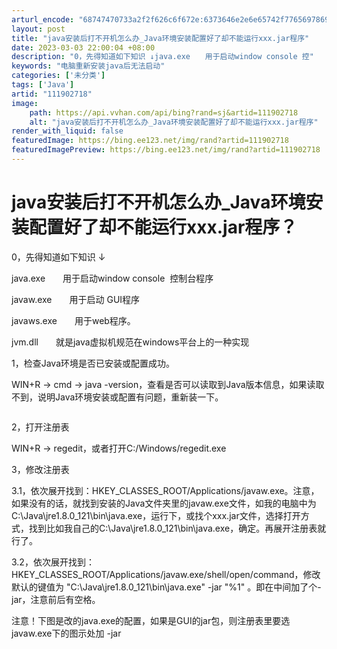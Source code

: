 ```yaml
---
arturl_encode: "68747470733a2f2f626c6f672e:6373646e2e6e65742f77656978696e5f33303330363238352f:61727469636c652f64657461696c732f313131393032373138"
layout: post
title: "java安装后打不开机怎么办_Java环境安装配置好了却不能运行xxx.jar程序"
date: 2023-03-03 22:00:04 +08:00
description: "0，先得知道如下知识 ↓java.exe　　用于启动window console 控"
keywords: "电脑重新安装java后无法启动"
categories: ['未分类']
tags: ['Java']
artid: "111902718"
image:
    path: https://api.vvhan.com/api/bing?rand=sj&artid=111902718
    alt: "java安装后打不开机怎么办_Java环境安装配置好了却不能运行xxx.jar程序"
render_with_liquid: false
featuredImage: https://bing.ee123.net/img/rand?artid=111902718
featuredImagePreview: https://bing.ee123.net/img/rand?artid=111902718
---
```


# java安装后打不开机怎么办\_Java环境安装配置好了却不能运行xxx.jar程序？

0，先得知道如下知识 ↓

java.exe　　用于启动window console  控制台程序

javaw.exe　　用于启动 GUI程序

javaws.exe　　用于web程序。

jvm.dll　　就是java虚拟机规范在windows平台上的一种实现

1，检查Java环境是否已安装或配置成功。

WIN+R → cmd → java -version，查看是否可以读取到Java版本信息，如果读取不到，说明Java环境安装或配置有问题，重新装一下。

![]()

2，打开注册表

WIN+R → regedit，或者打开C:/Windows/regedit.exe

3，修改注册表

3.1，依次展开找到：HKEY\_CLASSES\_ROOT/Applications/javaw.exe。注意，如果没有的话，就找到安装的Java文件夹里的javaw.exe文件，如我的电脑中为C:\Java\jre1.8.0\_121\bin\java.exe，运行下，或找个xxx.jar文件，选择打开方式，找到比如我自己的C:\Java\jre1.8.0\_121\bin\java.exe，确定。再展开注册表就行了。

3.2，依次展开找到：HKEY\_CLASSES\_ROOT/Applications/javaw.exe/shell/open/command，修改默认的键值为 "C:\Java\jre1.8.0\_121\bin\java.exe" -jar "%1" 。即在中间加了个-jar，注意前后有空格。

注意！下图是改的java.exe的配置，如果是GUI的jar包，则注册表里要选javaw.exe下的图示处加 -jar

![]()